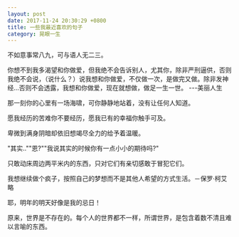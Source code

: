 ```yaml
---
layout: post
date: 2017-11-24 20:30:29 +0800
title: 一些我最近喜欢的句子
category: 晃眼一生
---
```


不如意事常八九，可与语人无二三。

你想不到我多渴望和你做爱，但我绝不会告诉别人，尤其你，除非严刑逼供，否则我绝不会说，（说什么？）说我想和你做爱，不仅做一次，是做完又做。除非发神经...否则不会透露，我想和你做爱，现在就想做，做足一生一世。 ---美丽人生

那一刻你的心里有一场海啸，可你静静地站着，没有让任何人知道。

愿我经历的苦难你不要经历，愿我已有的幸福你触手可及。

卑微到满身阴暗却依旧想竭尽全力的给予着温暖。

"其实..""恩?""我说其实的时候你有一点小小的期待吗?"

只敢动床周边两平米内的东西，只对它们有亲切感敢于冒犯它们。

我想继续做个疯子，按照自己的梦想而不是其他人希望的方式生活。－保罗·柯艾略

耶，明年的明天好像是我的忌日！

原来，世界是不存在的。每个人的世界都不一样，所谓世界，是包含着数不清且难以言喻的东西。
